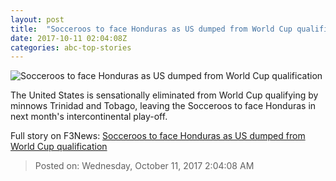 ```yaml
---
layout: post
title:  "Socceroos to face Honduras as US dumped from World Cup qualification"
date: 2017-10-11 02:04:08Z
categories: abc-top-stories
---
```


![Socceroos to face Honduras as US dumped from World Cup qualification](http://www.abc.net.au/news/image/9038754-1x1-700x700.jpg)

The United States is sensationally eliminated from World Cup qualifying by minnows Trinidad and Tobago, leaving the Socceroos to face Honduras in next month's intercontinental play-off.


Full story on F3News: [Socceroos to face Honduras as US dumped from World Cup qualification](http://www.f3nws.com/n/NsrRm)

> Posted on: Wednesday, October 11, 2017 2:04:08 AM

